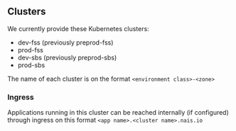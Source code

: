 ## Clusters

We currently provide these Kubernetes clusters:

- dev-fss (previously preprod-fss)
- prod-fss
- dev-sbs (previously preprod-sbs)
- prod-sbs

The name of each cluster is on the format `<environment class>-<zone>`

### Ingress

Applications running in this cluster can be reached internally (if configured) through ingress on this format  `<app name>.<cluster name>.nais.io`
